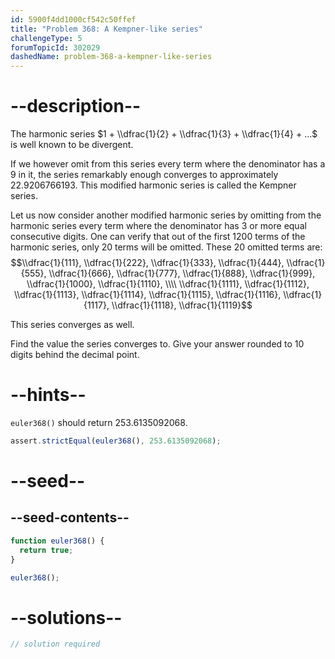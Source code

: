 ```yaml
---
id: 5900f4dd1000cf542c50ffef
title: "Problem 368: A Kempner-like series"
challengeType: 5
forumTopicId: 302029
dashedName: problem-368-a-kempner-like-series
---
```


# --description--

The harmonic series $1 + \\dfrac{1}{2} + \\dfrac{1}{3} + \\dfrac{1}{4} + ...$ is well known to be divergent.

If we however omit from this series every term where the denominator has a 9 in it, the series remarkably enough converges to approximately 22.9206766193. This modified harmonic series is called the Kempner series.

Let us now consider another modified harmonic series by omitting from the harmonic series every term where the denominator has 3 or more equal consecutive digits. One can verify that out of the first 1200 terms of the harmonic series, only 20 terms will be omitted. These 20 omitted terms are: $$\\dfrac{1}{111}, \\dfrac{1}{222}, \\dfrac{1}{333}, \\dfrac{1}{444}, \\dfrac{1}{555}, \\dfrac{1}{666}, \\dfrac{1}{777}, \\dfrac{1}{888}, \\dfrac{1}{999}, \\dfrac{1}{1000}, \\dfrac{1}{1110}, \\\\ \\dfrac{1}{1111}, \\dfrac{1}{1112}, \\dfrac{1}{1113}, \\dfrac{1}{1114}, \\dfrac{1}{1115}, \\dfrac{1}{1116}, \\dfrac{1}{1117}, \\dfrac{1}{1118}, \\dfrac{1}{1119}$$

This series converges as well.

Find the value the series converges to. Give your answer rounded to 10 digits behind the decimal point.

# --hints--

`euler368()` should return 253.6135092068.

```js
assert.strictEqual(euler368(), 253.6135092068);
```

# --seed--

## --seed-contents--

```js
function euler368() {
  return true;
}

euler368();
```

# --solutions--

```js
// solution required
```
